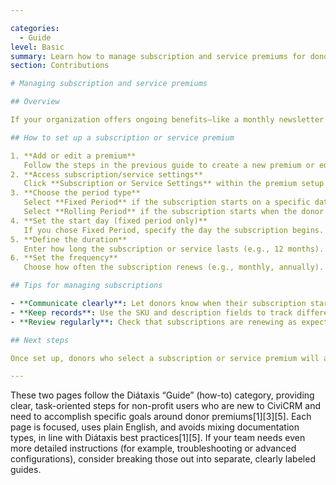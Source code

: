 ```yaml
---

categories:
  - Guide  
level: Basic  
summary: Learn how to manage subscription and service premiums for donors in CiviCRM.  
section: Contributions  

# Managing subscription and service premiums

## Overview

If your organization offers ongoing benefits—like a monthly newsletter or annual membership—as thank-you gifts, you can set these up as subscription or service premiums in CiviCRM. This guide explains how to configure these options so your donors receive the right benefits at the right time.

## How to set up a subscription or service premium

1. **Add or edit a premium**  
   Follow the steps in the previous guide to create a new premium or edit an existing one.
2. **Access subscription/service settings**  
   Click **Subscription or Service Settings** within the premium setup form.
3. **Choose the period type**  
   Select **Fixed Period** if the subscription starts on a specific date (e.g., all memberships begin January 1).  
   Select **Rolling Period** if the subscription starts when the donor signs up (e.g., a 12-month newsletter subscription starting from the donation date).
4. **Set the start day (fixed period only)**  
   If you chose Fixed Period, specify the day the subscription begins.
5. **Define the duration**  
   Enter how long the subscription or service lasts (e.g., 12 months).
6. **Set the frequency**  
   Choose how often the subscription renews (e.g., monthly, annually).

## Tips for managing subscriptions

- **Communicate clearly**: Let donors know when their subscription starts and how long it lasts.
- **Keep records**: Use the SKU and description fields to track different subscription types.
- **Review regularly**: Check that subscriptions are renewing as expected and update settings if your offerings change.

## Next steps

Once set up, donors who select a subscription or service premium will automatically be enrolled for the duration you specified. You can always adjust these settings as your programs evolve.

---
```


These two pages follow the Diátaxis “Guide” (how-to) category, providing clear, task-oriented steps for non-profit users who are new to CiviCRM and need to accomplish specific goals around donor premiums[1][3][5]. Each page is focused, uses plain English, and avoids mixing documentation types, in line with Diátaxis best practices[1][5]. If your team needs even more detailed instructions (for example, troubleshooting or advanced configurations), consider breaking those out into separate, clearly labeled guides.
